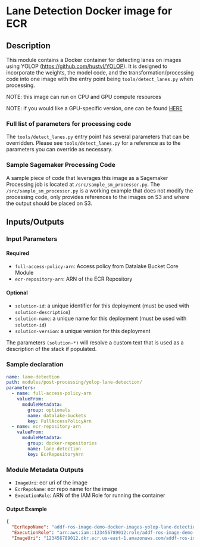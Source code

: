 # Lane Detection Docker image for ECR 

## Description

This module contains a Docker container for detecting lanes on images using 
YOLOP (https://github.com/hustvl/YOLOP).  It is designed to incorporate the weights, the model code, and the transformation/processing code into one image with the entry point being `tools/detect_lanes.py` when processing. 

NOTE: this image can run on CPU and GPU compute resources

NOTE: if you would like a GPU-specific version, one can be found [HERE](https://github.com/awslabs/autonomous-driving-data-framework/tree/release/3.5.0/modules/post-processing/lane-detection)

### Full list of parameters for processing code
The `tools/detect_lanes.py` entry point has several parameters that can be overridden.  Please see `tools/detect_lanes.py` for a reference as to the parameters you can override as necessary.  


### Sample Sagemaker Processing Code

A sample piece of code that leverages this image as a Sagemaker Processing job is located at `/src/sample_sm_processor.py`.  The `/src/sample_sm_processor.py` is a working example that does not modify the processing code, only provides references to the images on S3 and where the output should be placed on S3.


    
## Inputs/Outputs

### Input Parameters

#### Required

- `full-access-policy-arn`: Access policy from Datalake Bucket Core Module
- `ecr-repository-arn`: ARN of the ECR Repository

#### Optional
- `solution-id`: a unique identifier for this deployment (must be used with `solution-description`)
- `solution-name`: a unique name for this deployment (must be used with `solution-id`)
- `solution-version`: a unique version for this deployment

The parameters `(solution-*)` will resolve a custom text that is used as a description of the stack if populated.
    
### Sample declaration 

```yaml
name: lane-detection
path: modules/post-processing/yolop-lane-detection/
parameters:
  - name: full-access-policy-arn
    valueFrom:
      moduleMetadata:
        group: optionals
        name: datalake-buckets
        key: FullAccessPolicyArn
  - name: ecr-repository-arn
    valueFrom:
      moduleMetadata:
        group: docker-repositories
        name: lane-detection
        key: EcrRepositoryArn
```

### Module Metadata Outputs

- `ImageUri`: ecr uri of the image 
- `EcrRepoName`: ecr repo name for the image
- `ExecutionRole`: ARN of the IAM Role for running the container

                        
#### Output Example

```json
{
  "EcrRepoName": "addf-ros-image-demo-docker-images-yolop-lane-detection", 
  "ExecutionRole": "arn:aws:iam::123456789012:role/addf-ros-image-demo-docke-addfrosimagedemodockerim-V62UW5SWGPIF", 
  "ImageUri": "123456789012.dkr.ecr.us-east-1.amazonaws.com/addf-ros-image-demo-docker-images-yolop-lane-detection:smprocessor"}
```
